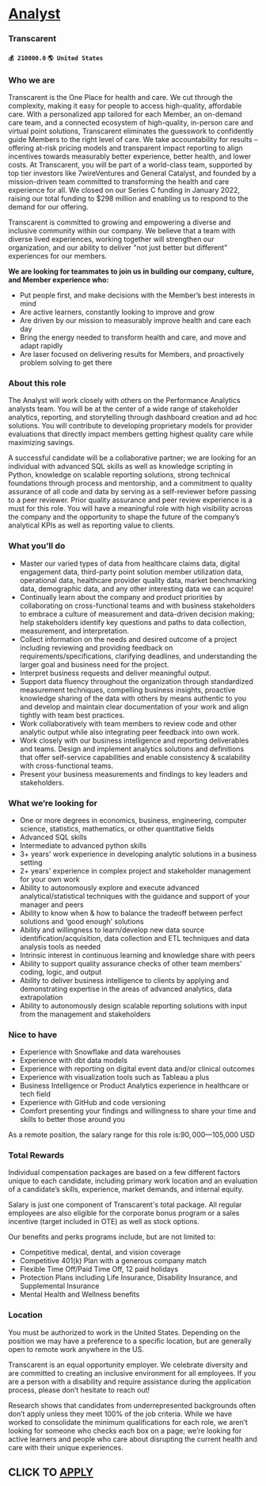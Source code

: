 # [Analyst](https://www.remotewlb.com/apply/analyst-58195)  
### Transcarent  
#### `💰 210000.0` `🌎 United States`  

### Who we are

Transcarent is the One Place for health and care. We cut through the complexity, making it easy for people to access high-quality, affordable care. With a personalized app tailored for each Member, an on-demand care team, and a connected ecosystem of high-quality, in-person care and virtual point solutions, Transcarent eliminates the guesswork to confidently guide Members to the right level of care. We take accountability for results – offering at-risk pricing models and transparent impact reporting to align incentives towards measurably better experience, better health, and lower costs. At Transcarent, you will be part of a world-class team, supported by top tier investors like 7wireVentures and General Catalyst, and founded by a mission-driven team committed to transforming the health and care experience for all. We closed on our Series C funding in January 2022, raising our total funding to $298 million and enabling us to respond to the demand for our offering.

Transcarent is committed to growing and empowering a diverse and inclusive community within our company. We believe that a team with diverse lived experiences, working together will strengthen our organization, and our ability to deliver "not just better but different" experiences for our members.

**We are looking for teammates to join us in building our company, culture, and Member experience who:**

  * Put people first, and make decisions with the Member’s best interests in mind 
  * Are active learners, constantly looking to improve and grow 
  * Are driven by our mission to measurably improve health and care each day 
  * Bring the energy needed to transform health and care, and move and adapt rapidly 
  * Are laser focused on delivering results for Members, and proactively problem solving to get there 

### About this role

The Analyst will work closely with others on the Performance Analytics analysts team. You will be at the center of a wide range of stakeholder analytics, reporting, and storytelling through dashboard creation and ad hoc solutions. You will contribute to developing proprietary models for provider evaluations that directly impact members getting highest quality care while maximizing savings.

A successful candidate will be a collaborative partner; we are looking for an individual with advanced SQL skills as well as knowledge scripting in Python, knowledge on scalable reporting solutions, strong technical foundations through process and mentorship, and a commitment to quality assurance of all code and data by serving as a self-reviewer before passing to a peer reviewer. Prior quality assurance and peer review experience is a must for this role. You will have a meaningful role with high visibility across the company and the opportunity to shape the future of the company’s analytical KPIs as well as reporting value to clients.

### What you’ll do

  * Master our varied types of data from healthcare claims data, digital engagement data, third-party point solution member utilization data, operational data, healthcare provider quality data, market benchmarking data, demographic data, and any other interesting data we can acquire! 
  * Continually learn about the company and product priorities by collaborating on cross-functional teams and with business stakeholders to embrace a culture of measurement and data-driven decision making; help stakeholders identify key questions and paths to data collection, measurement, and interpretation. 
  * Collect information on the needs and desired outcome of a project including reviewing and providing feedback on requirements/specifications, clarifying deadlines, and understanding the larger goal and business need for the project. 
  * Interpret business requests and deliver meaningful output. 
  * Support data fluency throughout the organization through standardized measurement techniques, compelling business insights, proactive knowledge sharing of the data with others by means authentic to you and develop and maintain clear documentation of your work and align tightly with team best practices. 
  * Work collaboratively with team members to review code and other analytic output while also integrating peer feedback into own work. 
  * Work closely with our business intelligence and reporting deliverables and teams. Design and implement analytics solutions and definitions that offer self-service capabilities and enable consistency & scalability with cross-functional teams. 
  * Present your business measurements and findings to key leaders and stakeholders. 

### What we’re looking for

  * One or more degrees in economics, business, engineering, computer science, statistics, mathematics, or other quantitative fields 
  * Advanced SQL skills 
  * Intermediate to advanced python skills 
  * 3+ years' work experience in developing analytic solutions in a business setting 
  * 2+ years' experience in complex project and stakeholder management for your own work 
  * Ability to autonomously explore and execute advanced analytical/statistical techniques with the guidance and support of your manager and peers 
  * Ability to know when & how to balance the tradeoff between perfect solutions and ‘good enough’ solutions 
  * Ability and willingness to learn/develop new data source identification/acquisition, data collection and ETL techniques and data analysis tools as needed 
  * Intrinsic interest in continuous learning and knowledge share with peers 
  * Ability to support quality assurance checks of other team members’ coding, logic, and output 
  * Ability to deliver business intelligence to clients by applying and demonstrating expertise in the areas of advanced analytics, data extrapolation
  * Ability to autonomously design scalable reporting solutions with input from the management and stakeholders 

### Nice to have

  * Experience with Snowflake and data warehouses 
  * Experience with dbt data models 
  * Experience with reporting on digital event data and/or clinical outcomes 
  * Experience with visualization tools such as Tableau a plus 
  * Business Intelligence or Product Analytics experience in healthcare or tech field 
  * Experience with GitHub and code versioning 
  * Comfort presenting your findings and willingness to share your time and skills to better those around you 

As a remote position, the salary range for this role is:$90,000—$105,000 USD

### Total Rewards

Individual compensation packages are based on a few different factors unique to each candidate, including primary work location and an evaluation of a candidate’s skills, experience, market demands, and internal equity.

Salary is just one component of Transcarent's total package. All regular employees are also eligible for the corporate bonus program or a sales incentive (target included in OTE) as well as stock options.

Our benefits and perks programs include, but are not limited to:

  * Competitive medical, dental, and vision coverage 
  * Competitive 401(k) Plan with a generous company match 
  * Flexible Time Off/Paid Time Off, 12 paid holidays 
  * Protection Plans including Life Insurance, Disability Insurance, and Supplemental Insurance 
  * Mental Health and Wellness benefits 

### Location

You must be authorized to work in the United States. Depending on the position we may have a preference to a specific location, but are generally open to remote work anywhere in the US.

Transcarent is an equal opportunity employer. We celebrate diversity and are committed to creating an inclusive environment for all employees. If you are a person with a disability and require assistance during the application process, please don’t hesitate to reach out!

Research shows that candidates from underrepresented backgrounds often don’t apply unless they meet 100% of the job criteria. While we have worked to consolidate the minimum qualifications for each role, we aren’t looking for someone who checks each box on a page; we’re looking for active learners and people who care about disrupting the current health and care with their unique experiences.

  
## CLICK TO [APPLY](https://www.remotewlb.com/apply/analyst-58195)

